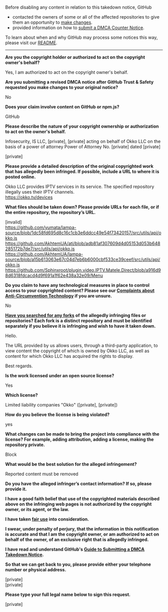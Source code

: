 Before disabling any content in relation to this takedown notice, GitHub
- contacted the owners of some or all of the affected repositories to give them an opportunity to [make changes](https://docs.github.com/en/github/site-policy/dmca-takedown-policy#a-how-does-this-actually-work).
- provided information on how to [submit a DMCA Counter Notice](https://docs.github.com/en/articles/guide-to-submitting-a-dmca-counter-notice).

To learn about when and why GitHub may process some notices this way, please visit our [README](https://github.com/github/dmca/blob/master/README.md#anatomy-of-a-takedown-notice).

---

**Are you the copyright holder or authorized to act on the copyright owner's behalf?**

Yes, I am authorized to act on the copyright owner's behalf.

**Are you submitting a revised DMCA notice after GitHub Trust & Safety requested you make changes to your original notice?**

No

**Does your claim involve content on GitHub or npm.js?**

GitHub

**Please describe the nature of your copyright ownership or authorization to act on the owner's behalf.**

Infosecurity, IS LLC, [private], [private] acting on behalf of Okko LLC on the basis of a power of attorney
Power of Attorney No. [private] dated [private]

[private]

**Please provide a detailed description of the original copyrighted work that has allegedly been infringed. If possible, include a URL to where it is posted online.**

Okko LLC provides IPTV services in its service. The specified repository illegally uses their IPTV channels.  
https://okko.tv/devices

**What files should be taken down? Please provide URLs for each file, or if the entire repository, the repository’s URL.**

[invalid]  
https://github.com/yumata/lampa-source/blob/1dc58fd695d8c16c1cb3e6ddcc49e54f73420157/src/utils/api/okko.js  
https://github.com/AkhtemUA/ati/blob/adb81af307609d4d05153d053b648285172b7de7/src/utils/api/okko.js  
https://github.com/AkhtemUA/lampa-source/blob/a15b613063e67c04d7eb6b6000cbf533ce39ceef/src/utils/api/okko.js  
https://github.com/Sphinxroot/plugin.video.IPTV.Matele.Direct/blob/a916d98d6318fdcacd4d9f691a1f62e438a32e09/Menu

**Do you claim to have any technological measures in place to control access to your copyrighted content? Please see our <a href="https://docs.github.com/articles/guide-to-submitting-a-dmca-takedown-notice#complaints-about-anti-circumvention-technology">Complaints about Anti-Circumvention Technology</a> if you are unsure.**

No

**<a href="https://docs.github.com/articles/dmca-takedown-policy#b-what-about-forks-or-whats-a-fork">Have you searched for any forks</a> of the allegedly infringing files or repositories? Each fork is a distinct repository and must be identified separately if you believe it is infringing and wish to have it taken down.**

Hello.

The URL provided by us allows users, through a third-party application, to view content the copyright of which is owned by Okko LLC, as well as content for which Okko LLC has acquired the rights to display.

Best regards.

**Is the work licensed under an open source license?**

Yes

**Which license?**

Limited liability companies "Okko" ([private], [private])

**How do you believe the license is being violated?**

yes

**What changes can be made to bring the project into compliance with the license? For example, adding attribution, adding a license, making the repository private.**

Block

**What would be the best solution for the alleged infringement?**

Reported content must be removed

**Do you have the alleged infringer’s contact information? If so, please provide it.**

**I have a good faith belief that use of the copyrighted materials described above on the infringing web pages is not authorized by the copyright owner, or its agent, or the law.**

**I have taken <a href="https://www.lumendatabase.org/topics/22">fair use</a> into consideration.**

**I swear, under penalty of perjury, that the information in this notification is accurate and that I am the copyright owner, or am authorized to act on behalf of the owner, of an exclusive right that is allegedly infringed.**

**I have read and understand GitHub's <a href="https://docs.github.com/articles/guide-to-submitting-a-dmca-takedown-notice/">Guide to Submitting a DMCA Takedown Notice</a>.**

**So that we can get back to you, please provide either your telephone number or physical address.**

[private]  
[private]  

**Please type your full legal name below to sign this request.**

[private]  
